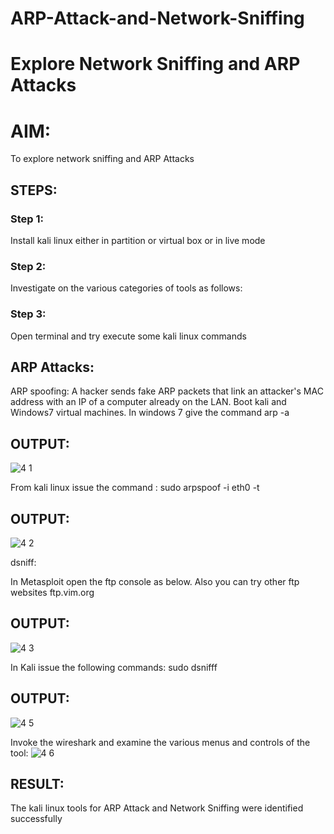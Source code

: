 # ARP-Attack-and-Network-Sniffing
# Explore Network Sniffing and ARP Attacks

# AIM:

To explore network sniffing and ARP Attacks

## STEPS:

### Step 1:

Install kali linux either in partition or virtual box or in live mode

### Step 2:

Investigate on the various categories of tools as follows:


### Step 3:
Open terminal and try execute some kali linux commands

## ARP Attacks:  
ARP spoofing: A hacker sends fake ARP packets that link an attacker's MAC address with an IP of a computer already on the LAN. 
Boot kali and Windows7 virtual machines.
In windows 7 give the command arp -a
## OUTPUT:
![4 1](https://github.com/Gopikakarthik/ARP-Attack-and-Network-Sniffing/assets/121235427/f25f7b55-5ea4-4069-9991-a1616bd42675)



From kali linux issue the command :
sudo arpspoof -i eth0 -t <target system> <gateway>
## OUTPUT:
![4 2](https://github.com/Gopikakarthik/ARP-Attack-and-Network-Sniffing/assets/121235427/68f7baf9-82e2-486a-abce-4cc9bc3290dd)



 dsniff:
 
In Metasploit open the ftp console as below. Also you can try other ftp websites ftp.vim.org
## OUTPUT:
![4 3](https://github.com/Gopikakarthik/ARP-Attack-and-Network-Sniffing/assets/121235427/465926f5-4f00-41cc-a962-fc0271bd41a6)



In Kali issue the following commands:
sudo dsnifff
## OUTPUT:
![4 5](https://github.com/Gopikakarthik/ARP-Attack-and-Network-Sniffing/assets/121235427/0da4e1aa-f732-4ee2-ab5a-02b1aca2c11b)




Invoke the wireshark and examine the various menus  and controls of the tool:
![4 6](https://github.com/Gopikakarthik/ARP-Attack-and-Network-Sniffing/assets/121235427/79241b95-88e9-42c0-b08c-4b551558fe30)



## RESULT:
The kali linux tools for ARP Attack and Network Sniffing were identified successfully
